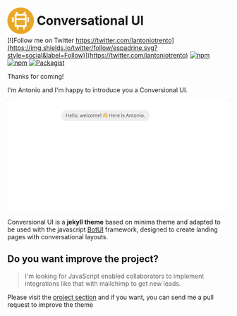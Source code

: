 # <img src="/assets/img/conversional_ui_logo_60px.png" style="height: 60px; margin-bottom: -20px;"> Conversational UI

[![Follow me on Twitter https://twitter.com/lantoniotrento](https://img.shields.io/twitter/follow/espadrine.svg?style=social&label=Follow)](https://twitter.com/lantoniotrento) [![npm](https://img.shields.io/npm/v/botui.svg?style=plastic)](https://www.npmjs.com/package/botui) [![npm](https://img.shields.io/npm/dm/botui.svg?style=plastic)](https://www.npmjs.com/package/botui) [![Packagist](https://img.shields.io/packagist/l/doctrine/orm.svg?style=plastic)](https://github.com/conversationalui/conversationalui.github.io/blob/master/LICENSE)

Thanks for coming!

I'm Antonio and I'm happy to introduce you a Conversional UI. 

![Conversional UI theme](/assets/img/conversionalui.gif)

Conversional UI is a **jekyll theme** based on minima theme and adapted to be used with the javascript [BotUI](https://github.com/botui/botui) framework, designed to create landing pages with conversational layouts.

## Do you want improve the project?

>I'm looking for JavaScript enabled collaborators to implement integrations like that with mailchimp to get new leads.

Please visit the [project section](https://github.com/conversationalui/conversationalui.github.io/projects) and if you want, you can send me a pull request to improve the theme